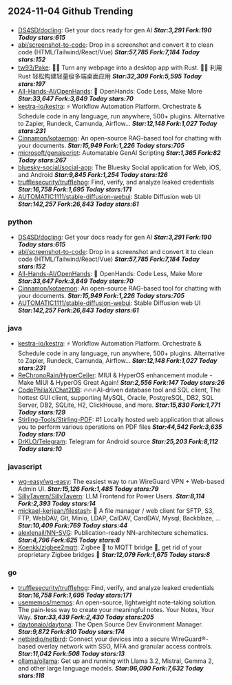 ## 2024-11-04 Github Trending

### 
* [DS4SD/docling](https://github.com/DS4SD/docling): Get your docs ready for gen AI ***Star:3,291 Fork:190 Today stars:615***
* [abi/screenshot-to-code](https://github.com/abi/screenshot-to-code): Drop in a screenshot and convert it to clean code (HTML/Tailwind/React/Vue) ***Star:57,785 Fork:7,184 Today stars:152***
* [tw93/Pake](https://github.com/tw93/Pake): 🤱🏻 Turn any webpage into a desktop app with Rust. 🤱🏻 利用 Rust 轻松构建轻量级多端桌面应用 ***Star:32,309 Fork:5,595 Today stars:197***
* [All-Hands-AI/OpenHands](https://github.com/All-Hands-AI/OpenHands): 🙌 OpenHands: Code Less, Make More ***Star:33,647 Fork:3,849 Today stars:70***
* [kestra-io/kestra](https://github.com/kestra-io/kestra): ⚡ Workflow Automation Platform. Orchestrate & Schedule code in any language, run anywhere, 500+ plugins. Alternative to Zapier, Rundeck, Camunda, Airflow... ***Star:12,148 Fork:1,027 Today stars:231***
* [Cinnamon/kotaemon](https://github.com/Cinnamon/kotaemon): An open-source RAG-based tool for chatting with your documents. ***Star:15,949 Fork:1,226 Today stars:705***
* [microsoft/genaiscript](https://github.com/microsoft/genaiscript): Automatable GenAI Scripting ***Star:1,365 Fork:82 Today stars:267***
* [bluesky-social/social-app](https://github.com/bluesky-social/social-app): The Bluesky Social application for Web, iOS, and Android ***Star:9,845 Fork:1,254 Today stars:126***
* [trufflesecurity/trufflehog](https://github.com/trufflesecurity/trufflehog): Find, verify, and analyze leaked credentials ***Star:16,758 Fork:1,695 Today stars:171***
* [AUTOMATIC1111/stable-diffusion-webui](https://github.com/AUTOMATIC1111/stable-diffusion-webui): Stable Diffusion web UI ***Star:142,257 Fork:26,843 Today stars:61***

### python
* [DS4SD/docling](https://github.com/DS4SD/docling): Get your docs ready for gen AI ***Star:3,291 Fork:190 Today stars:615***
* [abi/screenshot-to-code](https://github.com/abi/screenshot-to-code): Drop in a screenshot and convert it to clean code (HTML/Tailwind/React/Vue) ***Star:57,785 Fork:7,184 Today stars:152***
* [All-Hands-AI/OpenHands](https://github.com/All-Hands-AI/OpenHands): 🙌 OpenHands: Code Less, Make More ***Star:33,647 Fork:3,849 Today stars:70***
* [Cinnamon/kotaemon](https://github.com/Cinnamon/kotaemon): An open-source RAG-based tool for chatting with your documents. ***Star:15,949 Fork:1,226 Today stars:705***
* [AUTOMATIC1111/stable-diffusion-webui](https://github.com/AUTOMATIC1111/stable-diffusion-webui): Stable Diffusion web UI ***Star:142,257 Fork:26,843 Today stars:61***

### java
* [kestra-io/kestra](https://github.com/kestra-io/kestra): ⚡ Workflow Automation Platform. Orchestrate & Schedule code in any language, run anywhere, 500+ plugins. Alternative to Zapier, Rundeck, Camunda, Airflow... ***Star:12,148 Fork:1,027 Today stars:231***
* [ReChronoRain/HyperCeiler](https://github.com/ReChronoRain/HyperCeiler): MIUI & HyperOS enhancement module - Make MIUI & HyperOS Great Again! ***Star:2,556 Fork:147 Today stars:26***
* [CodePhiliaX/Chat2DB](https://github.com/CodePhiliaX/Chat2DB): 🔥🔥🔥AI-driven database tool and SQL client, The hottest GUI client, supporting MySQL, Oracle, PostgreSQL, DB2, SQL Server, DB2, SQLite, H2, ClickHouse, and more. ***Star:15,830 Fork:1,771 Today stars:129***
* [Stirling-Tools/Stirling-PDF](https://github.com/Stirling-Tools/Stirling-PDF): #1 Locally hosted web application that allows you to perform various operations on PDF files ***Star:44,542 Fork:3,635 Today stars:170***
* [DrKLO/Telegram](https://github.com/DrKLO/Telegram): Telegram for Android source ***Star:25,203 Fork:8,112 Today stars:10***

### javascript
* [wg-easy/wg-easy](https://github.com/wg-easy/wg-easy): The easiest way to run WireGuard VPN + Web-based Admin UI. ***Star:15,126 Fork:1,485 Today stars:79***
* [SillyTavern/SillyTavern](https://github.com/SillyTavern/SillyTavern): LLM Frontend for Power Users. ***Star:8,114 Fork:2,393 Today stars:14***
* [mickael-kerjean/filestash](https://github.com/mickael-kerjean/filestash): 🦄 A file manager / web client for SFTP, S3, FTP, WebDAV, Git, Minio, LDAP, CalDAV, CardDAV, Mysql, Backblaze, ... ***Star:10,409 Fork:769 Today stars:44***
* [alexlenail/NN-SVG](https://github.com/alexlenail/NN-SVG): Publication-ready NN-architecture schematics. ***Star:4,796 Fork:625 Today stars:8***
* [Koenkk/zigbee2mqtt](https://github.com/Koenkk/zigbee2mqtt): Zigbee 🐝 to MQTT bridge 🌉, get rid of your proprietary Zigbee bridges 🔨 ***Star:12,079 Fork:1,675 Today stars:8***

### go
* [trufflesecurity/trufflehog](https://github.com/trufflesecurity/trufflehog): Find, verify, and analyze leaked credentials ***Star:16,758 Fork:1,695 Today stars:171***
* [usememos/memos](https://github.com/usememos/memos): An open-source, lightweight note-taking solution. The pain-less way to create your meaningful notes. Your Notes, Your Way. ***Star:33,439 Fork:2,430 Today stars:205***
* [daytonaio/daytona](https://github.com/daytonaio/daytona): The Open Source Dev Environment Manager. ***Star:9,872 Fork:810 Today stars:174***
* [netbirdio/netbird](https://github.com/netbirdio/netbird): Connect your devices into a secure WireGuard®-based overlay network with SSO, MFA and granular access controls. ***Star:11,042 Fork:508 Today stars:13***
* [ollama/ollama](https://github.com/ollama/ollama): Get up and running with Llama 3.2, Mistral, Gemma 2, and other large language models. ***Star:96,090 Fork:7,632 Today stars:118***
